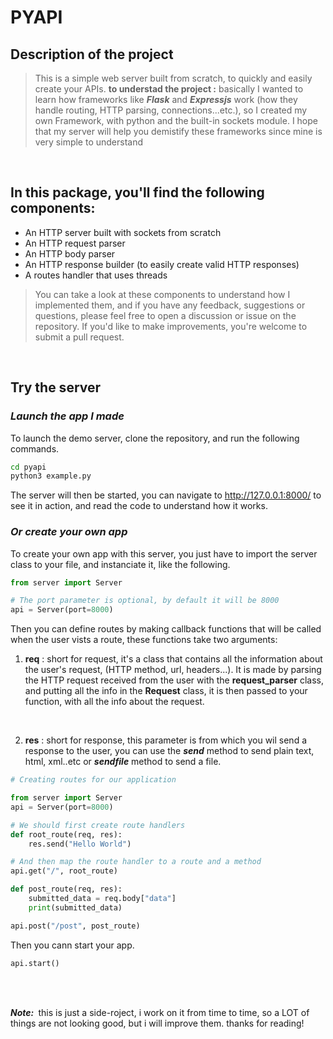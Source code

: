 # **PYAPI**
## __Description of the project__
> This is a simple web server built from scratch, to quickly and easily create your APIs. __to understad the project :__ basically I wanted to learn how frameworks like __*Flask*__ and __*Expressjs*__ work (how they handle routing, HTTP parsing, connections...etc.), so I created my own Framework, with python and the built-in sockets module. I hope that my server will help you demistify these frameworks since mine is very simple to understand


<br>

## In this package, you'll find the following components:
- An HTTP server built with sockets from scratch
- An HTTP request parser
- An HTTP body parser
- An HTTP response builder (to easily create valid HTTP responses)
- A routes handler that uses threads


> You can take a look at these components to understand how I implemented them, and if you have any feedback, suggestions or questions, please feel free to open a discussion or issue on the repository. If you'd like to make improvements, you're welcome to submit a pull request.

<br>

## Try the server
### ___Launch the app I made___
To launch the demo server, clone the repository, and run the following commands.
```bash
cd pyapi
python3 example.py
```
The server will then be started, you can navigate to http://127.0.0.1:8000/ to see it in action, and read the code to understand how it works.

### ___Or create your own app___
To create your own app with this server, you just have to import the server class to your file, and instanciate it, like the following.
```python
from server import Server

# The port parameter is optional, by default it will be 8000
api = Server(port=8000)
```

Then you can define routes by making callback functions that will be called when the user vists a route, these functions take two arguments:
1. __req__ : short for request, it's a class that contains all the information about the user's request, (HTTP method, url, headers...). It is made by parsing the HTTP request received from the user with the __request_parser__ class, and putting all the info in the __Request__ class, it is then passed to your function, with all the info about the request.
<br>

2. __res__ : short for response, this parameter is from which you wil send a response to the user, you can use the __*send*__ method to send plain text, html, xml..etc or __*sendfile*__ method to send a file.

```python
# Creating routes for our application

from server import Server
api = Server(port=8000)

# We should first create route handlers
def root_route(req, res):
    res.send("Hello World")

# And then map the route handler to a route and a method
api.get("/", root_route) 

def post_route(req, res):
    submitted_data = req.body["data"]
    print(submitted_data)

api.post("/post", post_route)
```

Then you cann start your app.


```python
api.start()
```

<br>



<br>

 __*Note:&nbsp;*__ this is just a side-roject, i work on it from time to time, so a LOT of things are not looking good, but i will improve them. thanks for reading!


